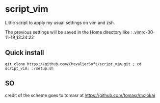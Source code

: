 # script_vim

Little script to apply my usual settings on vim and zsh.

The previous settings will be saved in the Home directory like : .vimrc-30-11-19_13:34:22

## Quick install
`git clone https://github.com/ChevalierSoft/script_vim.git ; cd script_vim; ./setup.sh`

## SO
credit of the scheme goes to tomasr at https://github.com/tomasr/molokai
